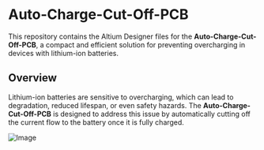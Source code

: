 # Auto-Charge-Cut-Off-PCB

This repository contains the Altium Designer files for the **Auto-Charge-Cut-Off-PCB**, a compact and efficient solution for preventing overcharging in devices with lithium-ion batteries.  

## Overview
Lithium-ion batteries are sensitive to overcharging, which can lead to degradation, reduced lifespan, or even safety hazards. The **Auto-Charge-Cut-Off-PCB** is designed to address this issue by automatically cutting off the current flow to the battery once it is fully charged.  


![Image](https://github.com/user-attachments/assets/a7b25611-6eb2-4ade-9b9f-dc373778d39e)

